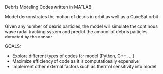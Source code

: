 Debris Modeling Codes written in MATLAB

Model demonstrates the motion of debris in orbit as well as a CubeSat orbit

Given any number of debris particles, the model will simulate the continous wave 
radar tracking system and predict the amount of debris particles detected by the 
sensor

GOALS:
- Explore different types of codes for model (Python, C++, ...)
- Maximize efficiency of code as it is computationally expensive
- Implement other external factors such as thermal sensitivity into model
